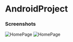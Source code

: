 # AndroidProject

### Screenshots
![HomePage](https://drive.google.com/file/d/151ZZVHue9slCbPkFm9kLUXCzzPbwU6UY/view?usp=sharing)
![HomePage](https://drive.google.com/file/d/151ZZVHue9slCbPkFm9kLUXCzzPbwU6UY/view?usp=sharing)
